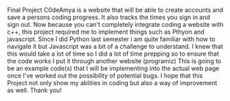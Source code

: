 Final Project C0deAmya is a website that will be able to create accounts and save a persons coding progress. It also tracks the times you sign in and sign out.
Now because you can't completely integrate coding a website with c++, this project required me to implement things such as Pthyon and javascript.
Since I did Python last semester i am quite familiar with how to navigate it but Javascript was a bit of a challenge to understand.
I knew that this would take a lot of time so I did a lot of time prepping so to ensure that the code works I put it through another website (programiz)
This is going to be an example code(s) that I will be implementing into the actual web page once I've worked out the possibility of potential bugs.
I hope that this Project not only show my ablities in coding but also a way of improvement as well. Thank you!
